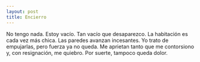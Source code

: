 ```yaml
---
layout: post
title: Encierro
---
```


No tengo nada. Estoy vacío. Tan vacío que desaparezco. La habitación es cada vez más chica. Las paredes avanzan incesantes. Yo trato de empujarlas, pero fuerza ya no queda. Me aprietan tanto que me contorsiono y, con resignación, me quiebro. Por suerte, tampoco queda dolor.
